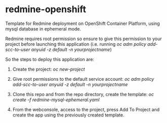 # redmine-openshift
Template for Redmine deployment on OpenShift Container Platform, using mysql database in ephemeral mode.

Redmine requires root permission so ensure to give this permission to your project before launching this application (i.e. running *oc adm policy add-scc-to-user anyuid -z default -n yourprojectname*)

So the steps to deploy this application are:

1. Create the project: *oc new-project <projectname>*

2. Give root permissions to the default service account: *oc adm policy add-scc-to-user anyuid -z default -n yourprojectname*

3. Clone this repo and from the repo directory, create the template: *oc create -f redmine-mysql-ephemeral.yaml*

4. From the webconsole, access to the project, press Add To Project and create the app using the previously created template.
